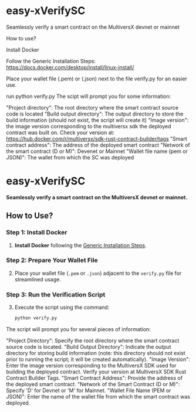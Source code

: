 # easy-xVerifySC
Seamlessly verify a smart contract on the MultiversX devnet or mainnet

How to use?

Install Docker

Follow the Generic Installation Steps: https://docs.docker.com/desktop/install/linux-install/

Place your wallet file (.pem) or (.json) next to the file verify.py for an easier use.

run python verify.py
The scipt will prompt you for some information:

"Project directory": The root directory where the smart contract source code is located
"Build output directory": The output directory to store the build information (should not exist, the script will create it)
"Image version": the image version corresponding to the multiversx sdk the deployed contract was built on. Check your version at: https://hub.docker.com/r/multiversx/sdk-rust-contract-builder/tags
"Smart contract address": The address of the deployed smart contract
"Network of the smart contract (D or M)": Devenet or Mainnet
"Wallet file name (pem or JSON)": The wallet from which the SC was deployed 


# easy-xVerifySC
**Seamlessly verify a smart contract on the MultiversX devnet or mainnet.**

## How to Use?

### Step 1: Install Docker
1. **Install Docker** following the [Generic Installation Steps](https://docs.docker.com/desktop/install/linux-install/).

### Step 2: Prepare Your Wallet File
2. Place your wallet file (`.pem` or `.json`) adjacent to the `verify.py` file for streamlined usage.

### Step 3: Run the Verification Script
3. Execute the script using the command:
   ```bash
   python verify.py

The script will prompt you for several pieces of information:

"Project Directory": Specify the root directory where the smart contract source code is located.
"Build Output Directory": Indicate the output directory for storing build information (note: this directory should not exist prior to running the script; it will be created automatically).
"Image Version": Enter the image version corresponding to the MultiversX SDK used for building the deployed contract. Verify your version at MultiversX SDK Rust Contract Builder Tags.
"Smart Contract Address": Provide the address of the deployed smart contract.
"Network of the Smart Contract (D or M)": Specify 'D' for Devnet or 'M' for Mainnet.
"Wallet File Name (PEM or JSON)": Enter the name of the wallet file from which the smart contract was deployed.